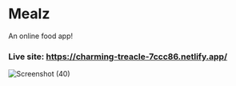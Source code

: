 # Mealz
An online food app!

### Live site: https://charming-treacle-7ccc86.netlify.app/

![Screenshot (40)](https://github.com/Mohaz24/Mealz/assets/107796482/7f980179-d728-40ee-94c4-f5239b61bde0)



